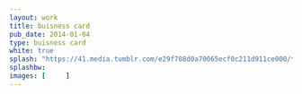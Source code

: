 ```yaml
---
layout: work
title: buisness card
pub_date: 2014-01-04
type: buisness card
white: true
splash: "https://41.media.tumblr.com/e29f708d0a70065ecf0c211d911ce000/tumblr_o1vns04r1q1s771xno1_540.jpg" 
splashbw: 
images: [     ]
---
```

